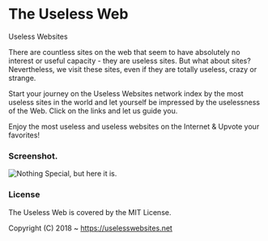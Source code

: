 # The Useless Web
Useless Websites

There are countless sites on the web that seem to have absolutely no interest or useful capacity - they are useless sites. But what about sites? Nevertheless, we visit these sites, even if they are totally useless, crazy or strange. 

Start your journey on the Useless Websites network index by the most useless sites in the world and let yourself be impressed by the uselessness of the Web. Click on the links and let us guide you. 

Enjoy the most useless and useless websites on the Internet & Upvote your favorites! 

### Screenshot.
![Nothing Special, but here it is.](http://i.imgur.com/IQTRPC8l.png "Home")

### License
The Useless Web is covered by the MIT License.

Copyright (C) 2018 ~ https://uselesswebsites.net

